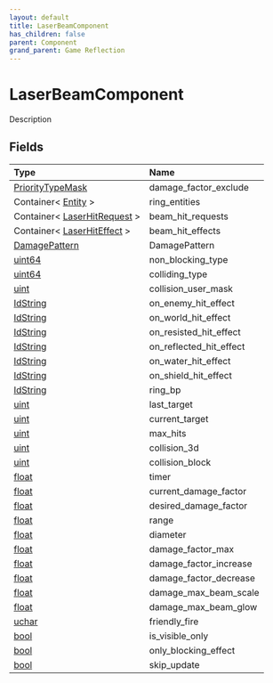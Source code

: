 ```yaml
---
layout: default
title: LaserBeamComponent
has_children: false
parent: Component
grand_parent: Game Reflection
---
```

# LaserBeamComponent
Description 

## Fields

| Type | Name |
|:----------|:--------------|
| [PriorityTypeMask](/riftbreaker-wiki/docs/game-reflection/classes/priority_type_mask/) | damage_factor_exclude |
| Container< [Entity](/riftbreaker-wiki/docs/game-reflection/classes/entity/) > | ring_entities |
| Container< [LaserHitRequest](/riftbreaker-wiki/docs/game-reflection/classes/laser_hit_request/) > | beam_hit_requests |
| Container< [LaserHitEffect](/riftbreaker-wiki/docs/game-reflection/classes/laser_hit_effect/) > | beam_hit_effects |
| [DamagePattern](/riftbreaker-wiki/docs/game-reflection/classes/damage_pattern/) | DamagePattern |
| [uint64](/riftbreaker-wiki/docs/game-reflection/components/uint64/) | non_blocking_type |
| [uint64](/riftbreaker-wiki/docs/game-reflection/components/uint64/) | colliding_type |
| [uint](/riftbreaker-wiki/docs/game-reflection/components/uint/) | collision_user_mask |
| [IdString](/riftbreaker-wiki/docs/game-reflection/components/id_string/) | on_enemy_hit_effect |
| [IdString](/riftbreaker-wiki/docs/game-reflection/components/id_string/) | on_world_hit_effect |
| [IdString](/riftbreaker-wiki/docs/game-reflection/components/id_string/) | on_resisted_hit_effect |
| [IdString](/riftbreaker-wiki/docs/game-reflection/components/id_string/) | on_reflected_hit_effect |
| [IdString](/riftbreaker-wiki/docs/game-reflection/components/id_string/) | on_water_hit_effect |
| [IdString](/riftbreaker-wiki/docs/game-reflection/components/id_string/) | on_shield_hit_effect |
| [IdString](/riftbreaker-wiki/docs/game-reflection/components/id_string/) | ring_bp |
| [uint](/riftbreaker-wiki/docs/game-reflection/components/uint/) | last_target |
| [uint](/riftbreaker-wiki/docs/game-reflection/components/uint/) | current_target |
| [uint](/riftbreaker-wiki/docs/game-reflection/components/uint/) | max_hits |
| [uint](/riftbreaker-wiki/docs/game-reflection/components/uint/) | collision_3d |
| [uint](/riftbreaker-wiki/docs/game-reflection/components/uint/) | collision_block |
| [float](/riftbreaker-wiki/docs/game-reflection/components/float/) | timer |
| [float](/riftbreaker-wiki/docs/game-reflection/components/float/) | current_damage_factor |
| [float](/riftbreaker-wiki/docs/game-reflection/components/float/) | desired_damage_factor |
| [float](/riftbreaker-wiki/docs/game-reflection/components/float/) | range |
| [float](/riftbreaker-wiki/docs/game-reflection/components/float/) | diameter |
| [float](/riftbreaker-wiki/docs/game-reflection/components/float/) | damage_factor_max |
| [float](/riftbreaker-wiki/docs/game-reflection/components/float/) | damage_factor_increase |
| [float](/riftbreaker-wiki/docs/game-reflection/components/float/) | damage_factor_decrease |
| [float](/riftbreaker-wiki/docs/game-reflection/components/float/) | damage_max_beam_scale |
| [float](/riftbreaker-wiki/docs/game-reflection/components/float/) | damage_max_beam_glow |
| [uchar](/riftbreaker-wiki/docs/game-reflection/enums/uchar/) | friendly_fire |
| [bool](/riftbreaker-wiki/docs/game-reflection/components/bool/) | is_visible_only |
| [bool](/riftbreaker-wiki/docs/game-reflection/components/bool/) | only_blocking_effect |
| [bool](/riftbreaker-wiki/docs/game-reflection/components/bool/) | skip_update |

